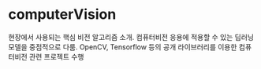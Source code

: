 # computerVision
현장에서 사용되는 핵심 비전 알고리즘 소개. 컴퓨터비전 응용에 적용할 수 있는 딥러닝 모델을 중점적으로 다룸.  OpenCV, Tensorflow 등의 공개 라이브러리를 이용한 컴퓨터비전 관련 프로젝트 수행
